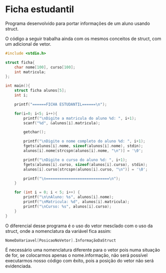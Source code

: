 # Ficha estudantil
Programa desenvolvido para portar informações de um aluno usando struct.

O código a seguir trabalha ainda com os mesmos conceitos de struct, com um adicional de vetor.
```C
#include <stdio.h>

struct ficha{
    char nome[100], curso[100];
    int matricula;
};

int main(){
    struct ficha alunos[5];
    int i;

    printf("======FICHA ESTUDANTIL======\n");

    for(i=0; i<5; i++){
        printf("\nDigite a matricula do aluno %d: ", i+1);
        scanf("%d", &alunos[i].matricula);

        getchar();

        printf("\nDigite o nome completo do aluno %d: ", i+1);
        fgets(alunos[i].nome, sizeof(alunos[i].nome), stdin);
        alunos[i].nome[strcspn(alunos[i].nome, "\n")] = '\0';

        printf("\nDigite o curso do aluno %d: ", i+1);
        fgets(alunos[i].curso, sizeof(alunos[i].curso), stdin);
        alunos[i].curso[strcspn(alunos[i].curso, "\n")] = '\0';

        printf("\n============================\n");
    }

    for (int i = 0; i < 5; i++) {
        printf("\n\nAluno: %s", alunos[i].nome);
        printf("\nMatricula: %d", alunos[i].matricula);
        printf("\nCurso: %s", alunos[i].curso);
    }
}
```


O diferencial desse programa é o uso do vetor mesclado com o uso da struct, onde a nomenclatura da variável fica assim:
```C
NomeDaVariavel[PosicaoNoVetor].InformaçãoDaStruct
```
É necessário uma nomenclatura diferente para o vetor pois numa situação de for, se colocarmos apenas o nome.informação, não será possível executarmos nosso código com êxito, pois a posição do vetor não será evidenciada.
